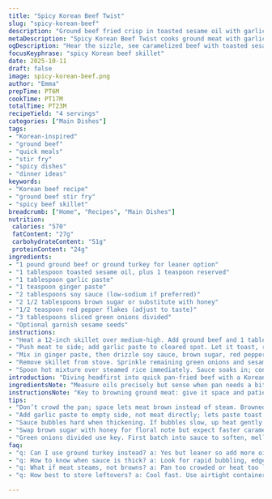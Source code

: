 ```yaml
---
title: "Spicy Korean Beef Twist"
slug: "spicy-korean-beef"
description: "Ground beef fried crisp in toasted sesame oil with garlic and ginger pastes; simmered in a sweet-salty sauce burst with soy, brown sugar, and red chili flakes. Bright green onions finish it off; serves over fluffy rice for soak-up. Quick heat, aromatic spice, caramelized edges tell you it’s ready. Swap brown sugar for honey for a floral zing; try ground turkey if beef’s gone rogue in the fridge. Sauce thickens with bubbling action—don’t rush it or flavor won’t cling right. Sesame seeds give crunch contrast. The sizzle is key—listen and smell your way to done. High sodium from soy but can adjust with low-sodium versions. Balancing fatty, savory, sweet, and spicy in each bite."
metaDescription: "Spicy Korean Beef Twist cooks ground meat with garlic paste and soy-sweet sauce, bursting with red chili flakes and green onions. Rich caramel edges, fast skillet method."
ogDescription: "Hear the sizzle, see caramelized beef with toasted sesame oil, garlic, and soy. Red chili heat and green onions finish. Fast skillet cooking, layered flavors stand out."
focusKeyphrase: "spicy Korean beef skillet"
date: 2025-10-11
draft: false
image: spicy-korean-beef.png
author: "Emma"
prepTime: PT6M
cookTime: PT17M
totalTime: PT23M
recipeYield: "4 servings"
categories: ["Main Dishes"]
tags:
- "Korean-inspired"
- "ground beef"
- "quick meals"
- "stir fry"
- "spicy dishes"
- "dinner ideas"
keywords:
- "Korean beef recipe"
- "ground beef stir fry"
- "spicy beef skillet"
breadcrumb: ["Home", "Recipes", "Main Dishes"]
nutrition: 
 calories: "570"
 fatContent: "27g"
 carbohydrateContent: "51g"
 proteinContent: "24g"
ingredients:
- "1 pound ground beef or ground turkey for leaner option"
- "1 tablespoon toasted sesame oil, plus 1 teaspoon reserved"
- "1 tablespoon garlic paste"
- "1 teaspoon ginger paste"
- "2 tablespoons soy sauce (low-sodium if preferred)"
- "2 1/2 tablespoons brown sugar or substitute with honey"
- "1/2 teaspoon red pepper flakes (adjust to taste)"
- "3 tablespoons sliced green onions divided"
- "Optional garnish sesame seeds"
instructions:
- "Heat a 12-inch skillet over medium-high. Add ground beef and 1 tablespoon sesame oil. Cook, breaking up meat with spoon, stirring occasionally. Look for browned edges, no pink patches left, and glistening fat in pan. Don't drain unless pool of fat exceeds 3 tablespoons; that greasy sheen carries flavor."
- "Push meat to side; add garlic paste to cleared spot. Let it toast, releasing sharp aroma, about 45 seconds. Stir with meat to mingle flavors."
- "Mix in ginger paste, then drizzle soy sauce, brown sugar, red pepper flakes, 2 tablespoons green onions, and 1 teaspoon sesame oil over everything. Stir gently. Sauce should bubble rapidly—if not, up heat slightly but watch close to avoid burning sugar. Cook until sauce thickens enough to cling to meat, roughly 5-7 minutes. Taste frequently for balance; tweak sweetness or heat now."
- "Remove skillet from stove. Sprinkle remaining green onions and sesame seeds over top for crunch and fresh bite."
- "Spoon hot mixture over steamed rice immediately. Sauce soaks in; contrast between soft grains and caramelized beef is the point. Eat while warm for best texture."
introduction: "Diving headfirst into quick pan-fried beef with a Korean kick. The skillet heats, oil toasty, ground beef hit by heat—watch for that sound, a confident sizzle, a steady pop as fat renders. No excuses for pale or rubbery meat. Garlic and ginger pastes come next, punching sharp, pungent scents into the air. Then the magical mixture—soy hugs sweetness from brown sugar, with red flakes sparking fire with every stir. Green onions add that punch of brightness that wakes the dish up, cutting through fat, balancing richness. Tried swapping brown sugar with honey once; added a floral layer, unexpected but welcomed. Protein choice flexible; turkey lightens the mood, but beef’s caramelization wins hands down. Serve over gleaming rice that silently absorbs the sauce, making every bite soulful. Watch the bubbles in the pan—they’re your cue, your timer, your signal that flavors have melded just right."
ingredientsNote: "Measure oils precisely but sense when pan needs a bit more oil for slick sauteing; too dry, beef guesses burnt edges, leathery style. Sesame oil crucial for its nutty depth—no cheap substitutes here, but if allergic, a touch of toasted peanut can step in cautiously. Garlic and ginger pastes pack power over fresh equivalents: faster release, more consistent heat distribution. Brown sugar or honey: both sweeteners deepen caramel notes, but honey shifts flavor slightly towards floral, so play depending on mood. Soy sauce—choose low-sodium to control salt punch or stick to regular if in a rush, then limit added salt elsewhere. Green onions divided in cook and garnish phase; the first batch softens pooling flavors, while the second is fresh, sharp finish. Sesame seeds optional but recommended for textural contrast and earthy crunch. Swap ground beef for turkey or plant-based crumbles, but expect flavor variance. Timing matters more than strict counts—watch bubbling sauce and aroma cues, not clock. Flour or cornstarch slurry can thicken sauce if too runny, but better practice to reduce over heat slowly."
instructionsNote: "Key to browning ground meat: give it space and patience; overcrowding steams, no crust forms. Use medium-high heat, hear the sizzle pop louder as moisture escapes. Push meat aside instead of removing from pan when adding garlic paste—letting it brown in background heat without burning essential. Garlic and ginger pastes ignite flavors fast but burn easily; watch for color shift from white to pale gold. Once saucing, stir gently—too much stirring breaks meat down; too little leaves uneven coating. Sauce thickens visibly when it bubbles hard, edges darken mildly, smell sweet-tart aroma from sugar reducing. Taste and adjust seasoning before serving; missing something? A pinch more sugar balances heat, splash more soy deepens umami. Fresh green onions last step are crucial; toss on before serving for brightness. If sauce thickens too fast, pull pan briefly off heat; keep stirring to avoid crystallizing sugar. Serve immediately—leftovers can dry out or separate sauce. Rice should be freshly cooked, steamy to capture saucy heat or dish feels flat."
tips:
- "Don’t crowd the pan; space lets meat brown instead of steam. Browned edges mean flavor bombs. Hear the sizzle pop—moisture escaping—watch pan temperature carefully. Medium-high works unless pan too thin, then lower heat. If beef sticks, pan too cold or dry."
- "Add garlic paste to empty side, not meat directly; lets paste toast gently, sharp aroma builds without burning. Burnt garlic tastes bitter. Watch color shift white to pale gold fast. Stir quickly after 30 seconds max. Timing vital here for punchy flavor."
- "Sauce bubbles hard when thickening. If bubbles slow, up heat gently but don't scorch sugar. Sugar caramelizes then darkens if too hot. Stir gently; too much breaks meat, too little clumps sauce unevenly. Taste often; heat and sweet adjust. Red pepper flakes timing adjusts spice level well."
- "Swap brown sugar with honey for floral note but expect faster caramelization. If using turkey, expect less fat; add reserved sesame oil earlier to keep slick. Fat content affects sauce adherence. Low-sodium soy reduces salt but watch balance; may need pinch sugar or pepper for harmony."
- "Green onions divided use key. First batch into sauce to soften, mellow sharpness, second fresh on top for crisp brightness. Sesame seeds optional but crunch contrast adds good texture dialogue in mouth. Use toasted seeds for nuttier depth. Timing matters; add garnish last a must."
faq:
- "q: Can I use ground turkey instead? a: Yes but leaner so add more oil. Beef caramelizes better due to fat. Turkey needs watch on drying out. Sauce sticks differently; adjust cook time a bit. Sesame oil still key for flavor punch."
- "q: How to know when sauce is thick? a: Look for rapid bubbling, edges darken slightly. Sweet-tart aroma from sugar burning signals done. If sauce runs, reduce longer. Too thick? Brief off heat, stir, helps sugar not clump or crystallize."
- "q: What if meat steams, not browns? a: Pan too crowded or heat too low. Meat releases water, won’t brown. Space pieces out or use bigger pan. Wait for sizzle louder before stirring. Also dry beef with paper towel beforehand if wet from thaw."
- "q: How best to store leftovers? a: Cool fast. Use airtight container fridge 3-4 days. Reheat gently to keep sauce creamy. Freeze okay but sauce texture may shift; thaw slow in fridge to avoid drying. Reheat with splash water or stock helps revive sauce consistency."

---
```

